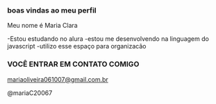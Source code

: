 ### boas vindas ao meu perfil

Meu nome é Maria Clara

-Estou estudando no alura
-estou me desenvolvendo na linguagem do javascript
-utilizo esse espaço para organizacão

### VOCÊ ENTRAR EM CONTATO COMIGO

mariaoliveira061007@gmail.com.br

@mariaC20067
